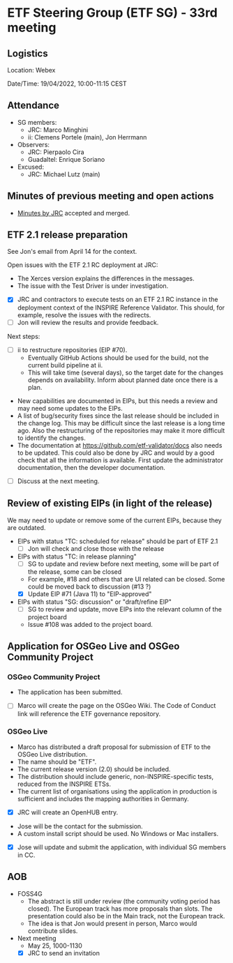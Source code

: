 # ETF Steering Group (ETF SG) - 33rd meeting

## Logistics

Location: Webex

Date/Time: 19/04/2022, 10:00-11:15 CEST

## Attendance

- SG members:
  - JRC: Marco Minghini
  - ii: Clemens Portele (main), Jon Herrmann
- Observers:
  - JRC: Pierpaolo Cira
  - Guadaltel: Enrique Soriano
- Excused:
  - JRC: Michael Lutz (main)

## Minutes of previous meeting and open actions

- [Minutes by JRC](https://github.com/etf-validator/governance/blob/master/Meetings/SG/20220307.md) accepted and merged.

## ETF 2.1 release preparation

See Jon's email from April 14 for the context.

Open issues with the ETF 2.1 RC deployment at JRC:

- The Xerces version explains the differences in the messages.
- The issue with the Test Driver is under investigation.
- [x] JRC and contractors to execute tests on an ETF 2.1 RC instance in the deployment context of the INSPIRE Reference Validator. This should, for example, resolve the issues with the redirects.
- [ ] Jon will review the results and provide feedback.

Next steps:

- [ ] ii to restructure repositories (EIP #70).
  - Eventually GitHub Actions should be used for the build, not the current build pipeline at ii.
  - This will take time (several days), so the target date for the changes depends on availability. Inform about planned date once there is a plan.
- New capabilities are documented in EIPs, but this needs a review and may need some updates to the EIPs.
- A list of bug/security fixes since the last release should be included in the change log. This may be difficult since the last release is a long time ago. Also the restructuring of the repositories may make it more difficult to identify the changes.
- The documentation at https://github.com/etf-validator/docs also needs to be updated. This could also be done by JRC and would by a good check that all the information is available. First update the administrator documentation, then the developer documentation.
- [ ] Discuss at the next meeting.

## Review of existing EIPs (in light of the release)

We may need to update or remove some of the current EIPs, because they are outdated.

- EIPs with status "TC: scheduled for release" should be part of ETF 2.1
  - [ ] Jon will check and close those with the release
- EIPs with status "TC: in release planning"
  - [ ] SG to update and review before next meeting, some will be part of the release, some can be closed
  - For example, #18 and others that are UI related can be closed. Some could be moved back to discussion (#13 ?)
  - [x] Update EIP #71 (Java 11) to "EIP-approved"
- EIPs with status "SG: discussion" or "draft/refine EIP"
  - [ ] SG to review and update, move EIPs into the relevant column of the project board
  - Issue #108 was added to the project board.

## Application for OSGeo Live and OSGeo Community Project

### OSGeo Community Project

- The application has been submitted.
- [ ] Marco will create the page on the OSGeo Wiki. The Code of Conduct link will reference the ETF governance repository.

### OSGeo Live

- Marco has distributed a draft proposal for submission of ETF to the OSGeo Live distribution. 
- The name should be "ETF".
- The current release version (2.0)	should be included.
- The distribution should include generic, non-INSPIRE-specific tests, reduced from the INSPIRE ETSs.
- The current list of organisations using the application in production is sufficient and includes the mapping authorities in Germany.
- [x] JRC will create an OpenHUB entry.
- Jose will be the contact for the submission.
- A custom install script should be used. No Windows or Mac installers.
- [x] Jose will update and submit the application, with individual SG members in CC.

## AOB

- FOSS4G
  - The abstract is still under review (the community voting period has closed). The European track has more proposals than slots. The presentation could also be in the Main track, not the European track.
  - The idea is that Jon would present in person, Marco would contribute slides.
- Next meeting
  - May 25, 1000-1130
  - [x] JRC to send an invitation
